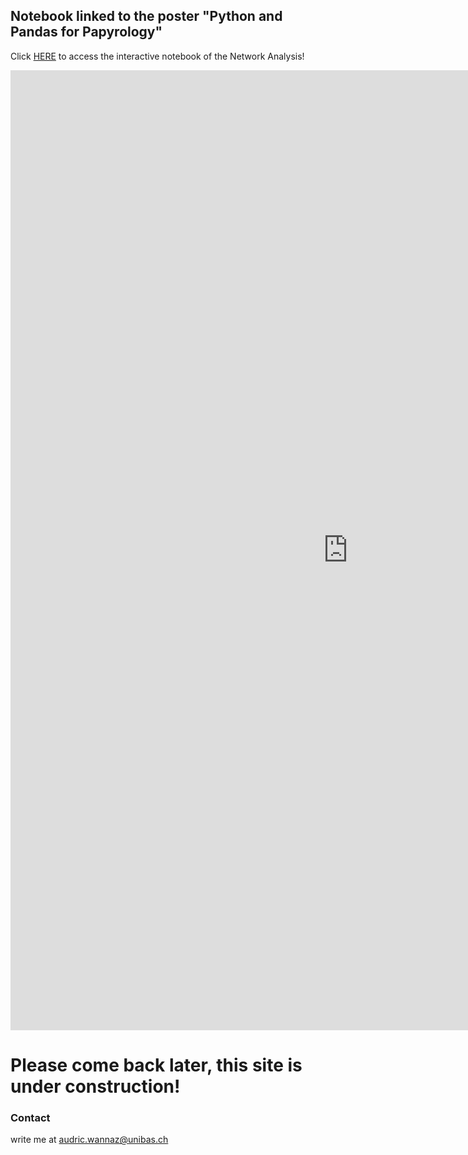 ## Notebook linked to the poster "Python and Pandas for Papyrology"

Click [HERE](https://github.com/AudricWannaz/Notebooks) to access the interactive notebook of the Network Analysis!

<embed src="https://audricwannaz.github.io/Python and Pandas for Papyrology_ Towards a Stylometry of Family Letters from Roman Egypt.pdf" width="1080px" height="1536px"/>

# Please come back later, this site is under construction!

### Contact

write me at audric.wannaz@unibas.ch
